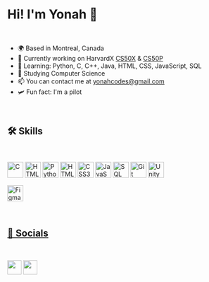 # Hi! I'm Yonah 👋
<br>

- 🌍 Based in Montreal, Canada
- 🔭 Currently working on HarvardX [CS50X](https://cs50.harvard.edu/x/2025/) & [CS50P](https://cs50.harvard.edu/python/2022/)
- 🧠 Learning: Python, C, C++, Java, HTML, CSS, JavaScript, SQL
- 🚀 Studying Computer Science 
- 📫 You can contact me at [yonahcodes@gmail.com](mailto:yonahcodes@gmail.com)
- 🛩️ Fun fact: I'm a pilot

<br>

## 🛠️ Skills

<br>

<p align="left">
  <a href="https://www.w3schools.com/c/index.php" target="_blank" rel="noopener noreferrer"><img src="https://cdn.jsdelivr.net/gh/devicons/devicon@latest/icons/c/c-original.svg" width="36" height="36" alt="C"/></a>
  <a href="https://www.java.com/" target="_blank" rel="noopener noreferrer"><img src="https://cdn.jsdelivr.net/gh/devicons/devicon@latest/icons/java/java-original.svg" width="36" height="36" alt="HTML5"/></a>
  <a href="https://www.python.org/" target="_blank" rel="noopener noreferrer"><img src="https://cdn.jsdelivr.net/gh/devicons/devicon@latest/icons/python/python-original.svg" width="36" height="36" alt="Python"/></a>
  <a href="https://developer.mozilla.org/en-US/docs/Web/HTML" target="_blank" rel="noopener noreferrer"><img src="https://cdn.jsdelivr.net/gh/devicons/devicon@latest/icons/html5/html5-original.svg" width="36" height="36" alt="HTML5"/></a>
  <a href="https://developer.mozilla.org/en-US/docs/Web/CSS" target="_blank" rel="noopener noreferrer"><img src="https://cdn.jsdelivr.net/gh/devicons/devicon@latest/icons/css3/css3-original.svg" width="36" height="36" alt="CSS3"/></a>
  <a href="https://developer.mozilla.org/en-US/docs/Web/JavaScript" target="_blank" rel="noopener noreferrer"><img src="https://cdn.jsdelivr.net/gh/devicons/devicon@latest/icons/javascript/javascript-original.svg" width="36" height="36" alt="JavaScript"/></a>
  <a href="https://developer.mozilla.org/en-US/docs/Glossary/SQL" target="_blank" rel="noopener noreferrer"><img src="https://cdn.jsdelivr.net/gh/devicons/devicon@latest/icons/azuresqldatabase/azuresqldatabase-original.svg" width="36" height="36" alt="SQL"/></a>
  <a href="https://git-scm.com/" target="_blank" rel="noopener noreferrer"><img src="https://cdn.jsdelivr.net/gh/devicons/devicon@latest/icons/git/git-original.svg" width="36" height="36" alt="Git"/></a>
  <a href="https://unity.com/" target="_blank" rel="noopener noreferrer"><img src="https://cdn.jsdelivr.net/gh/devicons/devicon@latest/icons/unity/unity-original.svg" width="36" height="36" alt="Unity"/>
  
  <a href="https://www.figma.com/" target="_blank" rel="noopener noreferrer"><img src="https://cdn.jsdelivr.net/gh/devicons/devicon@latest/icons/figma/figma-original.svg" width="36" height="36" alt="Figma"/>

<br>

## 📱 Socials
<br>
<p align="left">
  <a href="https://twitter.com/yonahcodes" target="_blank" rel="noopener noreferrer"><img src="https://raw.githubusercontent.com/danielcranney/readme-generator/main/public/icons/socials/twitter.svg" width="32" height="32" /></a>
  <a href="https://discord.com/users/1206466272334708736" target="_blank" rel="noopener noreferrer"><img src="https://raw.githubusercontent.com/danielcranney/readme-generator/main/public/icons/socials/discord.svg" width="32" height="32" /></a></p>
